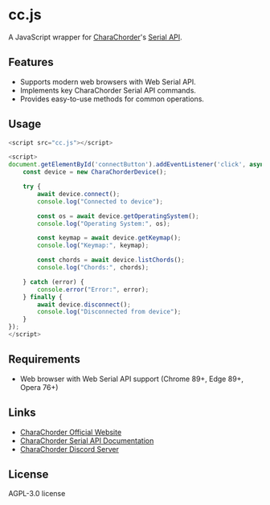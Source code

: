 # cc.js

A JavaScript wrapper for [CharaChorder](https://www.charachorder.com)'s [Serial API](https://docs.charachorder.com/SerialAPI.html).


## Features

- Supports modern web browsers with Web Serial API.
- Implements key CharaChorder Serial API commands.
- Provides easy-to-use methods for common operations.

## Usage

```javascript
<script src="cc.js"></script>

<script>
document.getElementById('connectButton').addEventListener('click', async () => {
    const device = new CharaChorderDevice();

    try {
        await device.connect();
        console.log("Connected to device");

        const os = await device.getOperatingSystem();
        console.log("Operating System:", os);

        const keymap = await device.getKeymap();
        console.log("Keymap:", keymap);

        const chords = await device.listChords();
        console.log("Chords:", chords);

    } catch (error) {
        console.error("Error:", error);
    } finally {
        await device.disconnect();
        console.log("Disconnected from device");
    }
});
</script>
```

## Requirements

- Web browser with Web Serial API support (Chrome 89+, Edge 89+, Opera 76+)

## Links

- [CharaChorder Official Website](https://www.charachorder.com)
- [CharaChorder Serial API Documentation](https://docs.charachorder.com/SerialAPI.html)
- [CharaChorder Discord Server](https://discord.gg/QZJeZGtznG)

## License

AGPL-3.0 license
